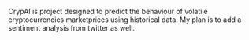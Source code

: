 CrypAI is project designed to predict the behaviour of volatile cryptocurrencies marketprices using historical data.
My plan is to add a sentiment analysis from twitter as well.
